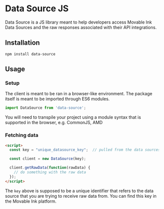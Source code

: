# Data Source JS

Data Source is a JS library meant to help developers access Movable Ink Data Sources and the raw responses associated with their API integrations.

## Installation

```
npm install data-source
```

## Usage

### Setup

The client is meant to be ran in a browser-like environment. The package itself is meant to be imported through ES6 modules.

```js
import DataSource from 'data-source';
```

You will need to transpile your project using a module syntax that is supported in the browser, e.g. CommonJS, AMD

### Fetching data

```html
<script>
  const key = "unique_datasource_key";  // pulled from the data sources application

  const client = new DataSource(key);

  client.getRawData(function(rawData) {
    // do something with the raw data
  });
</script>
```

The `key` above is supposed to be a unique identifier that refers to the data source that you are trying to receive raw
data from. You can find this key in the Movable Ink platform.
